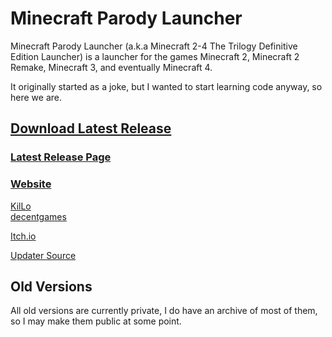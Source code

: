 # Minecraft Parody Launcher

Minecraft Parody Launcher (a.k.a Minecraft 2-4 The Trilogy Definitive Edition Launcher) is a launcher for the games Minecraft 2, Minecraft 2 Remake, Minecraft 3, and eventually Minecraft 4.  
  
It originally started as a joke, but I wanted to start learning code anyway, so here we are.  
  
## [Download Latest Release](https://github.com/KilLo445/MCParodyLauncher/releases/download/main/MinecraftParodyLauncher.zip)  
  
### [Latest Release Page](https://github.com/KilLo445/MCParodyLauncher/releases/latest)
  
### [Website](https://killoofficial.wixsite.com/decentgames/launcher)
  
[KilLo](https://killoofficial.wixsite.com/main)  
[decentgames](https://killoofficial.wixsite.com/decentgames)  
  
[Itch.io](https://decentgamestudio.itch.io/mc)  

[Updater Source](https://github.com/KilLo445/MCParodyLauncher-Updater)  
  
## Old Versions  
All old versions are currently private, I do have an archive of most of them, so I may make them public at some point.
